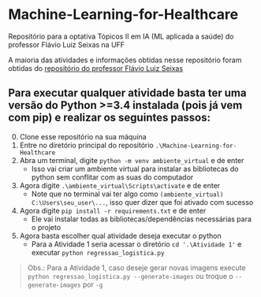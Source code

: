 # Machine-Learning-for-Healthcare
Repositório para a optativa Tópicos II em IA (ML aplicada a saúde) do professor Flávio Luiz Seixas na UFF

A maioria das atividades e informações obtidas nesse repositório foram obtidas do [repositório do professor Flávio Luiz Seixas](https://github.com/flavioluizseixas/aprendizado-de-maquina-na-saude/tree/main)

## Para executar qualquer atividade basta ter uma versão do Python >=3.4 instalada (pois já vem com pip) e realizar os seguintes passos:
0. Clone esse repositório na sua máquina
1. Entre no diretório principal do repositório `.\Machine-Learning-for-Healthcare`
2. Abra um terminal, digite `python -m venv ambiente_virtual` e de enter
    * Isso vai criar um ambiente virtual para instalar as bibliotecas do python sem conflitar com as suas do computador
3. Agora digite `.\ambiente_virtual\Scripts\activate` e de enter 
    * Note que no terminal vai ter algo como `(ambiente_virtual) C:\Users\seu_user\...`, isso quer dizer que foi ativado com sucesso
4. Agora digite `pip install -r requirements.txt` e de enter
    * Ele vai instalar todas as bibliotecas/dependências necessárias para o projeto
5. Agora basta escolher qual atividade deseja executar o python
    * Para a Atividade 1 seria acessar o diretório `cd '.\Atividade 1'` e executar `python regressao_logistica.py`
> Obs.: Para a Atividade 1, caso deseje gerar novas imagens execute `python regressao_logistica.py --generate-images` ou troque o `--generate-images` por `-g`